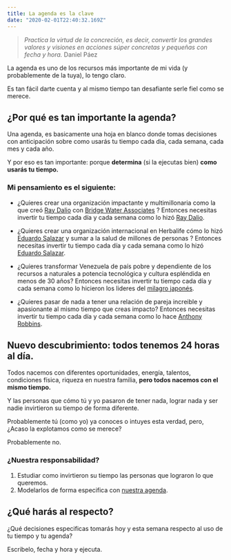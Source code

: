 ```yaml
---
title: La agenda es la clave
date: "2020-02-01T22:40:32.169Z"
---
```


> _Practica la virtud de la concreción, es decir, convertir los grandes valores y visiones en acciones súper concretas y pequeñas con fecha y hora._ Daniel Páez

La agenda es uno de los recursos más importante de mi vida (y probablemente de la tuya), lo tengo claro.

Es tan fácil darte cuenta y al mismo tiempo tan desafiante serle fiel como se merece.

## ¿Por qué es tan importante la agenda?

Una agenda, es basicamente una hoja en blanco donde tomas decisiones con anticipación sobre como usarás tu tiempo cada dia, cada semana, cada mes y cada año.

Y por eso es tan importante: porque **determina** (si la ejecutas bien) **como usarás tu tiempo.**

### Mi pensamiento es el siguiente: 

- ¿Quieres crear una organización impactante y multimillonaria como la que creó [Ray Dalio](https://www.linkedin.com/in/raydalio) con [Bridge Water Associates](https://www.bridgewater.com/) ? Entonces necesitas invertir tu tiempo cada día y cada semana como lo hizó [Ray Dalio](https://www.linkedin.com/in/raydalio).

- ¿Quieres crear una organización internacional en Herbalife cómo lo hizó [Eduardo Salazar](https://www.youtube.com/watch?v=wZMDcQeOyUQ) y sumar a la salud de millones de personas ? Entonces necesitas invertir tu tiempo cada día y cada semana como lo hizó [Eduardo Salazar](https://www.youtube.com/watch?v=wZMDcQeOyUQ).

- ¿Quieres transformar Venezuela de país pobre y dependiente de los recursos a naturales a potencia tecnológica y cultura espléndida en menos de 30 años?  Entonces necesitas invertir tu tiempo cada día y cada semana como lo hicieron los lideres del [milagro japonés](https://www.lahaine.org/mundo.php/el-milagro-japones-un-triunfo).

- ¿Quieres pasar de nada a tener una relación de pareja increible y apasionante al mismo tiempo que creas impacto? Entonces necesitas invertir tu tiempo cada día y cada semana como lo hace [Anthony Robbins](https://www.tonyrobbins.com/).

## Nuevo descubrimiento: todos tenemos 24 horas al día.

Todos nacemos con diferentes oportunidades, energía, talentos, condiciones física, riqueza en nuestra familia, **pero todos nacemos con  el mismo tiempo.**

Y las personas que cómo tú y yo pasaron de tener nada, lograr nada y ser nadie invirtieron su tiempo de forma diferente.

Probablemente tú (como yo) ya conoces o intuyes esta verdad, pero, ¿Acaso la explotamos como se merece?

Probablemente no.

### ¿Nuestra responsabilidad?

1. Estudiar como invirtieron su tiempo las personas que lograron lo  que queremos.
2. Modelarlos de forma especifica con [nuestra agenda](https://calendar.google.com/).

## ¿Qué harás al respecto?

¿Qué decisiones especificas tomarás hoy y esta semana respecto al uso de tu tiempo y tu agenda?

Escribelo, fecha y hora y ejecuta.
